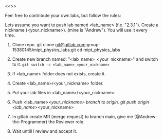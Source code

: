 <<<ADDING YOUR LAB>>>

Feel free to contribute your own labs, but follow the rules:

Lets assume you want to push lab named <lab_name> (f.e. "2.3.1").
Create a nickname (<your_nickname>). (mine is "Andrew"). You will use it every time.

1. Clone repo.
git clone git@gitlab.com:group-15380145/mipt_physics_labs.git
cd mipt_physics_labs

2. Create new branch named: "<lab_name>_<your_nickname>" and switch to it.
```git switch -c <lab_name>_<your_nickname>```

3. If <lab_name> folder does not exists, create it.

4. Create <lab_name>/<your_nickname> folder.

5. Put your lab files in <lab_name>/<your_nickname>.

6. Push <lab_name>_<your_nickname> branch to origin.
git push origin <lab_name>_<your_nickname>

7. In gitlab create MR (merge request) to branch main, give me (@Andrew-the-Programmer) the Reviewer role.

8. Wait untill I review and accept it.
